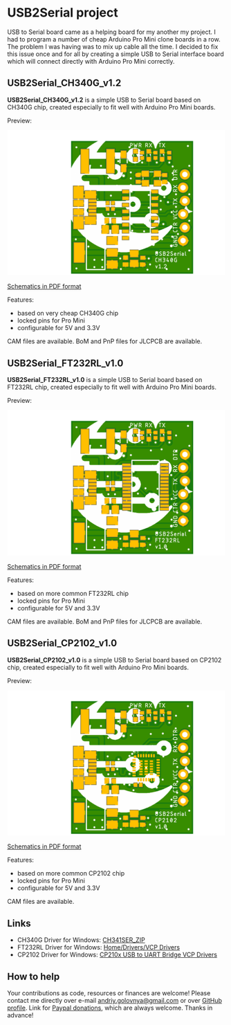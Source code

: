 # USB2Serial project

USB to Serial board came as a helping board for my another my project.
I had to program a number of cheap Arduino Pro Mini clone boards in a row.
The problem I was having was to mix up cable all the time.
I decided to fix this issue once and for all by creating a simple USB to Serial interface board which will connect directly with Arduino Pro Mini correctly.

## USB2Serial_CH340G_v1.2

**USB2Serial_CH340G_v1.2** is a simple USB to Serial board based on CH340G chip, created especially to fit well with Arduino Pro Mini boards.

Preview:

![USB2Serial_CH340G_v1.2 preview](USB2Serial_CH340G_v1.2.png)

[Schematics in PDF format](USB2Serial_CH340G_v1.2.pdf)

Features:

- based on very cheap CH340G chip
- locked pins for Pro Mini
- configurable for 5V and 3.3V

CAM files are available.
BoM and PnP files for JLCPCB are available.

## USB2Serial_FT232RL_v1.0

**USB2Serial_FT232RL_v1.0** is a simple USB to Serial board based on FT232RL chip, created especially to fit well with Arduino Pro Mini boards.

Preview:

![USB2Serial_FT232RL_v1.0 preview](USB2Serial_FT232RL_v1.0.png)

[Schematics in PDF format](USB2Serial_FT232RL_v1.0.pdf)

Features:

- based on more common FT232RL chip
- locked pins for Pro Mini
- configurable for 5V and 3.3V

CAM files are available.
BoM and PnP files for JLCPCB are available.

## USB2Serial_CP2102_v1.0

**USB2Serial_CP2102_v1.0** is a simple USB to Serial board based on CP2102 chip, created especially to fit well with Arduino Pro Mini boards.

Preview:

![USB2Serial_CP2102_v1.0 preview](USB2Serial_CP2102_v1.0.png)

[Schematics in PDF format](USB2Serial_CP2102_v1.0.pdf)

Features:

- based on more common CP2102 chip
- locked pins for Pro Mini
- configurable for 5V and 3.3V

CAM files are available.

## Links

- CH340G Driver for Windows: [CH341SER_ZIP](http://www.wch.cn/download/CH341SER_ZIP.html)
- FT232RL Driver for Windows: [Home/Drivers/VCP Drivers](https://ftdichip.com/drivers/vcp-drivers/)
- CP2102 Driver for Windows: [CP210x USB to UART Bridge VCP Drivers](https://www.silabs.com/developers/usb-to-uart-bridge-vcp-drivers)

## How to help

Your contributions as code, resources or finances are welcome!
Please contact me directly over e-mail andriy.golovnya@gmail.com or over [GitHub profile](https://github.com/red-scorp).
Link for [Paypal donations](http://paypal.me/redscorp), which are always welcome.
Thanks in advance!
